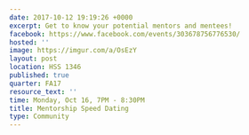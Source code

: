 ```yaml
---
date: 2017-10-12 19:19:26 +0000
excerpt: Get to know your potential mentors and mentees!
facebook: https://www.facebook.com/events/303678756776530/
hosted: ''
image: https://imgur.com/a/OsEzY
layout: post
location: HSS 1346
published: true
quarter: FA17
resource_text: ''
time: Monday, Oct 16, 7PM - 8:30PM
title: Mentorship Speed Dating
type: Community
---
```


